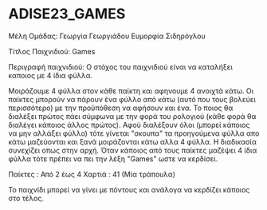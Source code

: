 # ADISE23_GAMES

Μέλη Ομάδας:
Γεωργία Γεωργιάδου
Ευμορφία Σιδηρόγλου

Τίτλος Παιχνιδιού:
Games

Περιγραφή παιχνιδιού:
Ο στόχος του παιχνιδιού είναι να καταλήξει καποιος με 4 ίδια φύλλα.

Μοιράζουμε 4 φύλλα στον κάθε παίκτη και αφηνουμε 4 ανοιχτά κάτω. Οι παίκτες μπορούν να πάρουν ένα φύλλο από κάτω (αυτό που τους βολεύει περισσότερο) με την προϋπόθεση να αφήσουν και ένα. Το ποιος θα διαλέξει πρώτος πάει σύμφωνα με την φορά του ρολογιού (κάθε φορά θα διαλέγει κάποιος άλλος πρώτος). Αφού διαλέξουν όλοι (μπορεί κάποιος να μην αλλάξει φύλλο) τότε γίνεται "σκουπα" τα προηγούμενα φύλλα απο κάτω μαζεύονται και ξανά μοιράζονται κάτω  αλλα 4 φύλλα. Η διαδικασία συνεχίζει οπως στην αρχή.
Όταν κάποιος από τους παίκτες μαζέψει 4 ίδια φύλλα τότε πρέπει να πει την λέξη "Games" ωστε να κερδίσει.

Παίκτες : Από 2 έως 4
Χαρτιά : 41 (Μία τράπουλα)

Το παιχνίδι μπορεί να γίνει με πόντους και ανάλογα να κερδίζει κάποιος στο τέλος.
